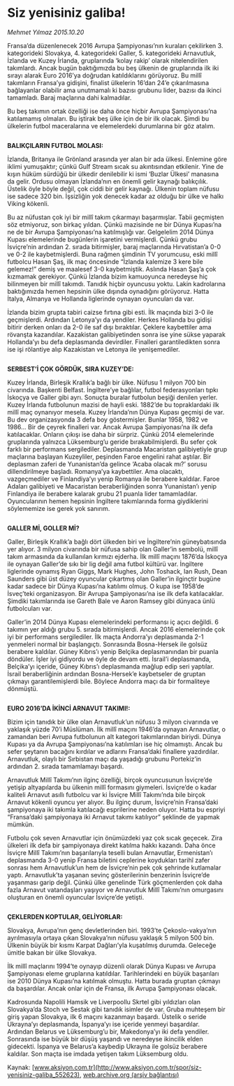 # Siz yenisiniz galiba!

*Mehmet Yılmaz 2015.10.20*

<div class="pNewsDetailMainContent ctx_content" itemprop="articleBody">
 <p>
  Fransa’da düzenlenecek 2016 Avrupa Şampiyonası’nın kuraları çekilirken 3. kategorideki Slovakya, 4. kategorideki Galler, 5. kategorideki Arnavutluk, İzlanda ve Kuzey İrlanda, gruplarında ‘kolay rakip’ olarak nitelendirilen takımlardı. Ancak bugün baktığımızda bu beş ülkenin de gruplarında ilk iki sırayı alarak Euro 2016’ya doğrudan katıldıklarını görüyoruz. Bu millî takımların Fransa’ya gidişini, finalist ülkelerin 16’dan 24’e çıkarılmasına bağlayanlar olabilir ama unutmamalı ki bazısı grubunu lider, bazısı da ikinci tamamladı. Baraj maçlarına dahi kalmadılar.
 </p>
 <p>
  Bu beş takımın ortak özelliği ise daha önce hiçbir Avrupa Şampiyonası’na katılamamış olmaları. Bu iştirak beş ülke için de bir ilk olacak. Şimdi bu ülkelerin futbol maceralarına ve elemelerdeki durumlarına bir göz atalım.
 </p>
 <p>
  <img alt="" src="http://web.archive.org/web/20151021125730im_/http://medya.aksiyon.com.tr//aksiyon/2015/10/19/572260.jpg"/>
 </p>
 <p>
  <strong>
   BALIKÇILARIN FUTBOL MOLASI:
  </strong>
 </p>
 <p>
  İzlanda, Britanya ile Grönland arasında yer alan bir ada ülkesi. Enlemine göre iklimi yumuşaktır; çünkü Gulf Stream sıcak su akıntısından etkilenir. Yine de kışın hüküm sürdüğü bir ülkedir denilebilir ki ismi ‘Buzlar Ülkesi’ manasına da gelir. Ordusu olmayan İzlanda’nın en önemli gelir kaynağı balıkçılık. Üstelik öyle böyle değil, çok ciddi bir gelir kaynağı. Ülkenin toplam nüfusu ise sadece 320 bin. İşsizliğin yok denecek kadar az olduğu bir ülke ve halkı Viking kökenli.
 </p>
 <p>
  Bu az nüfustan çok iyi bir millî takım çıkarmayı başarmışlar. Tabii geçmişten söz etmiyoruz, son birkaç yıldan. Çünkü mazisinde ne bir Dünya Kupası’na ne de bir Avrupa Şampiyonası’na katılmışlığı var. Gelgelelim 2014 Dünya Kupası elemelerinde bugünlerin işaretini vermişlerdi. Çünkü grubu İsviçre’nin ardından 2. sırada bitirmişler, baraj maçlarında Hırvatistan’a 0-0 ve 0-2 ile kaybetmişlerdi. Buna rağmen şimdinin TV yorumcusu, eski millî futbolcu Hasan Şaş, ilk maç öncesinde “İzlanda kalemize 3 kere bile gelemez!” demiş ve maalesef 3-0 kaybetmiştik. Aslında Hasan Şaş’a çok kızmamak gerekiyor. Çünkü İzlanda bizim kamuoyunca neredeyse hiç bilinmeyen bir millî takımdı. Tanıdık hiçbir oyuncusu yoktu. Lakin kadrolarına baktığımızda hemen hepsinin ülke dışında oynadığını görüyoruz. Hatta İtalya, Almanya ve Hollanda liglerinde oynayan oyuncuları da var.
 </p>
 <p>
  İzlanda bizim grupta tabiri caizse fırtına gibi esti. İlk maçında bizi 3-0 ile geçmişlerdi. Ardından Letonya’yı da yendiler. Herkes Hollanda bu gidişi bitirir derken onları da 2-0 ile saf dışı bıraktılar. Çeklere kaybettiler ama rövanşta kazandılar. Kazakistan galibiyetinden sonra ise yine sükse yaparak Hollanda’yı bu defa deplasmanda devirdiler. Finalleri garantiledikten sonra ise işi rölantiye alıp Kazakistan ve Letonya ile yenişemediler.
 </p>
 <p>
  <img alt="" src="http://web.archive.org/web/20151021125730im_/http://medya.aksiyon.com.tr//aksiyon/2015/10/19/572259.jpg"/>
 </p>
 <p>
  <strong>
   SERBEST’İ ÇOK GÖRDÜK, SIRA KUZEY’DE:
  </strong>
 </p>
 <p>
  Kuzey İrlanda, Birleşik Krallık’a bağlı bir ülke. Nüfusu 1 milyon 700 bin civarında. Başkenti Belfast. İngiltere’ye bağlılar, futbol federasyonları tıpkı İskoçya ve Galler gibi ayrı. Sonuçta buralar futbolun beşiği denilen yerler. Kuzey İrlanda futbolunun mazisi de hayli eski. 1882’de bu topraklardaki ilk millî maç oynanıyor mesela. Kuzey İrlanda’nın Dünya Kupası geçmişi de var. Bu dev organizasyonda 3 defa boy göstermişler. Bunlar 1958, 1982 ve 1986... Bir de çeyrek finalleri var. Ancak Avrupa Şampiyonası’na ilk defa katılacaklar. Onların çıkışı ise daha bir sürpriz. Çünkü 2014 elemelerinde gruplarında yalnızca Lüksemburg’u geride bırakabilmişlerdi. Bu sefer çok farklı bir performans sergilediler. Deplasmanda Macaristan galibiyetiyle grup maçlarına başlayan Kuzeyliler, peşinden Faroe engelini rahat aştılar. Bir deplasman zaferi de Yunanistan’da gelince ‘Acaba olacak mı?’ sorusu dillendirilmeye başladı. Romanya’ya kaybettiler. Ama olacaktı, vazgeçmediler ve Finlandiya’yı yenip Romanya ile berabere kaldılar. Faroe Adaları galibiyeti ve Macaristan beraberliğinden sonra Yunanistan’ı yenip Finlandiya ile berabere kalarak grubu 21 puanla lider tamamladılar. Oyuncularının hemen hepsinin İngiltere takımlarında forma giydiklerini söylememize ise gerek yok sanırım.
 </p>
 <p>
  <img alt="" src="http://web.archive.org/web/20151021125730im_/http://medya.aksiyon.com.tr//aksiyon/2015/10/19/572258.jpg"/>
 </p>
 <p>
  <strong>
   GALLER Mİ, GOLLER Mİ?
  </strong>
 </p>
 <p>
  Galler, Birleşik Krallık’a bağlı dört ülkeden biri ve İngiltere’nin güneybatısında yer alıyor. 3 milyon civarında bir nüfusa sahip olan Galler’in sembolü, millî takım armasında da kullanılan kırmızı ejderha. İlk millî maçını 1876’da İskoçya ile oynayan Galler’de sıkı bir lig değil ama futbol kültürü var. İngiltere liglerinde oynamış Ryan Giggs, Mark Hughes, John Toshack, Ian Rush, Dean Saunders gibi üst düzey oyuncular çıkartmış olan Galler’in ilginçtir bugüne kadar sadece bir Dünya Kupası’na katılımı olmuş. O kupa ise 1958’de İsveç’teki organizasyon. Bir Avrupa Şampiyonası’na ise ilk defa katılacaklar. Şimdiki takımlarında ise Gareth Bale ve Aaron Ramsey gibi dünyaca ünlü futbolcuları var.
 </p>
 <p>
  Galler’in 2014 Dünya Kupası elemelerindeki performansı iç açıcı değildi. 6 takımın yer aldığı grubu 5. sırada bitirmişlerdi. Ancak 2016 elemelerinde çok iyi bir performans sergilediler. İlk maçta Andorra’yı deplasmanda 2-1 yenmeleri normal bir başlangıçtı. Sonrasında Bosna-Hersek ile golsüz berabere kaldılar. Güney Kıbrıs’ı yenip Belçika deplasmanından bir puanla döndüler. İşler iyi gidiyordu ve öyle de devam etti. İsrail’i deplasmanda, Belçika’yı içeride, Güney Kıbrıs’ı deplasmanda mağlup edip seri yaptılar. İsrail beraberliğinin ardından Bosna-Hersek’e kaybetseler de gruptan çıkmayı garantilemişlerdi bile. Böylece Andorra maçı da bir formaliteye dönmüştü.
 </p>
 <p>
  <img alt="" src="http://web.archive.org/web/20151021125730im_/http://medya.aksiyon.com.tr//aksiyon/2015/10/19/572257.jpg"/>
 </p>
 <p>
  <strong>
   EURO 2016’DA İKİNCİ ARNAVUT TAKIMI!:
  </strong>
 </p>
 <p>
  Bizim için tanıdık bir ülke olan Arnavutluk’un nüfusu 3 milyon civarında ve yaklaşık yüzde 70’i Müslüman. İlk millî maçını 1946’da oynayan Arnavutlar, o zamandan beri Avrupa futbolunun alt kategori takımlarından biriydi. Dünya Kupası ya da Avrupa Şampiyonası’na katılımları ise hiç olmamıştı. Ancak bu sefer şeytanın bacağını kırdılar ve adlarını Fransa’daki finallere yazdırdılar. Arnavutluk, olaylı bir Sırbistan maçı da yaşadığı grubunu Portekiz’in ardından 2. sırada tamamlamayı başardı.
 </p>
 <p>
  Arnavutluk Millî Takımı’nın ilginç özelliği, birçok oyuncusunun İsviçre’de yetişip altyapılarda bu ülkenin millî formasını giymeleri. İsviçre’de o kadar kaliteli Arnavut asıllı futbolcu var ki İsviçre Millî Takımı’nda bile birçok Arnavut kökenli oyuncu yer alıyor. Bu ilginç durum, İsviçre’nin Fransa’daki şampiyonaya iki takımla katılacağı esprilerine neden oluyor. Hatta bu espriyi “Fransa’daki şampiyonaya iki Arnavut takımı katılıyor” şeklinde de yapmak mümkün.
 </p>
 <p>
  Futbolu çok seven Arnavutlar için önümüzdeki yaz çok sıcak geçecek. Zira ülkeleri ilk defa bir şampiyonaya direkt katılma hakkı kazandı. Daha önce İsviçre Millî Takımı’nın başarılarıyla teselli bulan Arnavutlar, Ermenistan’ı deplasmanda 3-0 yenip Fransa biletini ceplerine koydukları tarihî zafer sonrası hem Arnavutluk’un hem de İsviçre’nin pek çok şehrinde kutlamalar yaptı. Arnavutluk’ta yaşanan sevinç gösterilerinin benzerinin İsviçre’de yaşanması garip değil. Çünkü ülke genelinde Türk göçmenlerden çok daha fazla Arnavut vatandaşları yaşıyor ve Arnavutluk Millî Takımı’nın omurgasını oluşturan en önemli oyuncular İsviçre’de yetişti.
 </p>
 <p>
  <img alt="" src="http://web.archive.org/web/20151021125730im_/http://medya.aksiyon.com.tr//aksiyon/2015/10/19/572256.jpg"/>
 </p>
 <p>
  <strong>
   ÇEKLERDEN KOPTULAR, GELİYORLAR:
  </strong>
 </p>
 <p>
  Slovakya, Avrupa’nın genç devletlerinden biri. 1993’te Çekoslo-vakya’nın ayrılmasıyla ortaya çıkan Slovakya’nın nüfusu yaklaşık 5 milyon 500 bin. Ülkenin büyük bir kısmı Karpat Dağları’yla kuşatılmış durumda. Geleceğe ümitle bakan bir ülke Slovakya.
 </p>
 <p>
  İlk millî maçlarını 1994’te oynayıp düzenli olarak Dünya Kupası ve Avrupa Şampiyonası eleme gruplarına katıldılar. Tarihlerindeki en büyük başarıları ise 2010 Dünya Kupası’na katılmak olmuştu. Hatta burada gruptan çıkmayı da başardılar. Ancak onlar için de Fransa, ilk Avrupa Şampiyonası olacak.
 </p>
 <p>
  Kadrosunda Napolili Hamsik ve Liverpoollu Skrtel gibi yıldızları olan Slovakya’da Stoch ve Sestak gibi tanıdık isimler de var. Gruba muhteşem bir giriş yapan Slovakya, ilk 6 maçını kazanmayı başardı. Üstelik o seride Ukrayna’yı deplasmanda, İspanya’yı ise içeride yenmeyi başardılar. Ardından Belarus ve Lüksemburg’u bir, Makedonya’yı iki defa yendiler. Sonrasında ise büyük bir düşüş yaşandı ve neredeyse ikincilik elden gidecekti. İspanya ve Belarus’a kaybedip Ukrayna ile golsüz berabere kaldılar. Son maçta ise imdada yetişen takım Lüksemburg oldu.
 </p>
</div>


Kaynak: [www.aksiyon.com.tr](http://www.aksiyon.com.tr/spor/siz-yenisiniz-galiba_552623), [web.archive.org (arşiv bağlantısı)](http://web.archive.org/web/20151021125730/http://www.aksiyon.com.tr/spor/siz-yenisiniz-galiba_552623)
